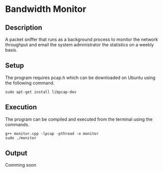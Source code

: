 # Bandwidth Monitor

## Description
A packet sniffer that runs as a background process to monitor the network throughput and email the system administrator the statistics on a weekly basis. 

## Setup
The program requires pcap.h which can be downloaded on Ubuntu using the following command.
```
sudo apt-get install libpcap-dev
```

## Execution 
The program can be compiled and executed from the terminal using the commands.
```
g++ monitor.cpp -lpcap -pthread -o monitor
sudo ./monitor
```
## Output
Comming soon
